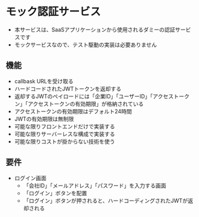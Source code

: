 # モック認証サービス

* 本サービスは、SaaSアプリケーションから使用されるダミーの認証サービスです
* モックサービスなので、テスト駆動の実装は必要ありません

## 機能
* callbask URLを受け取る
* ハードコードされたJWTトークンを返却する
* 返却するJWTのペイロードには「企業ID」「ユーザーID」「アクセストークン」「アクセストークンの有効期限」が格納されている
* アクセストークンの有効期限はデフォルト24時間
* JWTの有効期限は無制限
* 可能な限りフロントエンドだけで実装する
* 可能な限りサーバーレスな構成で実装する
* 可能な限りコストが掛からない技術を使う

## 要件
* ログイン画面
    * 「会社ID」「メールアドレス」「パスワード」を入力する画面
    * 「ログイン」ボタンを配置
    * 「ログイン」ボタンが押されると、ハードコーディングされたJWTが返却される

